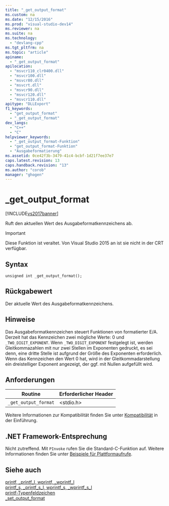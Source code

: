 ```yaml
---
title: "_get_output_format"
ms.custom: na
ms.date: "12/15/2016"
ms.prod: "visual-studio-dev14"
ms.reviewer: na
ms.suite: na
ms.technology: 
  - "devlang-cpp"
ms.tgt_pltfrm: na
ms.topic: "article"
apiname: 
  - "_get_output_format"
apilocation: 
  - "msvcr110_clr0400.dll"
  - "msvcr100.dll"
  - "msvcr80.dll"
  - "msvcrt.dll"
  - "msvcr90.dll"
  - "msvcr120.dll"
  - "msvcr110.dll"
apitype: "DLLExport"
f1_keywords: 
  - "get_output_format"
  - "_get_output_format"
dev_langs: 
  - "C++"
  - "C"
helpviewer_keywords: 
  - "_get_output_format-Funktion"
  - "get_output_format-Funktion"
  - "Ausgabeformatierung"
ms.assetid: 0ce42f3b-3479-41c4-bcbf-1d21f7ee37e7
caps.latest.revision: 13
caps.handback.revision: "13"
ms.author: "corob"
manager: "ghogen"
---
```

# _get_output_format
[!INCLUDE[vs2017banner](../assembler/inline/includes/vs2017banner.md)]

Ruft den aktuellen Wert des Ausgabeformatkennzeichens ab.  
  
> [!IMPORTANT]
>  Diese Funktion ist veraltet. Von Visual Studio 2015 an ist sie nicht in der CRT verfügbar.  
  
## Syntax  
  
```  
unsigned int _get_output_format();  
```  
  
## Rückgabewert  
 Der aktuelle Wert des Ausgabeformatkennzeichens.  
  
## Hinweise  
 Das Ausgabeformatkennzeichen steuert Funktionen von formatierter E\/A. Derzeit hat das Kennzeichen zwei mögliche Werte: 0 und `_TWO_DIGIT_EXPONENT`. Wenn `_TWO_DIGIT_EXPONENT` festgelegt ist, werden Gleitkommazahlen mit nur zwei Stellen im Exponenten gedruckt, es sei denn, eine dritte Stelle ist aufgrund der Größe des Exponenten erforderlich. Wenn das Kennzeichen den Wert 0 hat, wird in der Gleitkommadarstellung ein dreistelliger Exponent angezeigt, der ggf. mit Nullen aufgefüllt wird.  
  
## Anforderungen  
  
|Routine|Erforderlicher Header|  
|-------------|---------------------------|  
|`_get_output_format`|\<stdio.h\>|  
  
 Weitere Informationen zur Kompatibilität finden Sie unter [Kompatibilität](../c-runtime-library/compatibility.md) in der Einführung.  
  
## .NET Framework-Entsprechung  
 Nicht zutreffend. Mit `PInvoke` rufen Sie die Standard\-C\-Funktion auf. Weitere Informationen finden Sie unter [Beispiele für Plattformaufrufe](../Topic/Platform%20Invoke%20Examples.md).  
  
## Siehe auch  
 [printf, \_printf\_l, wprintf, \_wprintf\_l](../c-runtime-library/reference/printf-printf-l-wprintf-wprintf-l.md)   
 [printf\_s, \_printf\_s\_l, wprintf\_s, \_wprintf\_s\_l](../c-runtime-library/reference/printf-s-printf-s-l-wprintf-s-wprintf-s-l.md)   
 [printf\-Typenfeldzeichen](../c-runtime-library/printf-type-field-characters.md)   
 [\_set\_output\_format](../c-runtime-library/set-output-format.md)